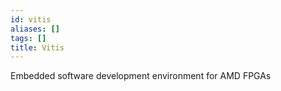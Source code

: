 ```yaml
---
id: vitis
aliases: []
tags: []
title: Vitis
---
```


Embedded software development environment for AMD FPGAs
